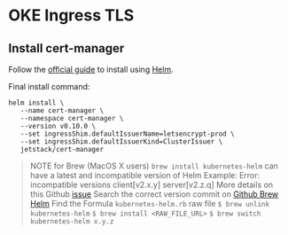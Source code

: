 # OKE Ingress TLS

## Install cert-manager

Follow the [official guide](https://docs.cert-manager.io/en/latest/getting-started/install/kubernetes.html#steps) to install using [Helm](https://helm.sh/).

Final install command:
```
helm install \
   --name cert-manager \
   --namespace cert-manager \
   --version v0.10.0 \
   --set ingressShim.defaultIssuerName=letsencrypt-prod \
   --set ingressShim.defaultIssuerKind=ClusterIssuer \
   jetstack/cert-manager
```

> NOTE for Brew (MacOS X users)
> `brew install kubernetes-helm` can have a latest and incompatible version of Helm
> Example: Error: incompatible versions client[v2.x.y] server[v2.z.q]
> More details on this Github [issue](https://github.com/helm/charts/issues/5239)
> Search the correct version commit on [Github Brew Helm](https://github.com/Homebrew/homebrew-core/search?q=kubernetes-helm&type=Commits)
> Find the Formula `kubernetes-helm.rb` raw file
> `$ brew unlink kubernetes-helm`
> `$ brew install <RAW_FILE_URL>`
> `$ brew switch kubernetes-helm x.y.z`



